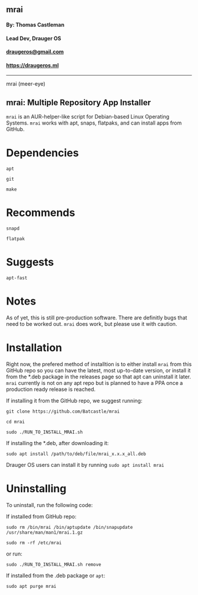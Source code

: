 ## **mrai** ##
#### By: Thomas Castleman 
#### Lead Dev, Drauger OS
#### <draugeros@gmail.com>
#### https://draugeros.ml
---
mrai (meer-eye) 

mrai: Multiple Repository App Installer
---

`mrai` is an AUR-helper-like script for Debian-based Linux Operating Systems. `mrai` works with apt, snaps, flatpaks, and can install apps from GitHub.

# Dependencies
  `apt`
  
  `git`
  
  `make`
  
# Recommends
  `snapd`
  
  `flatpak`
  
# Suggests
  `apt-fast`
  
  
# Notes
As of yet, this is still pre-production software. There are definitly bugs that need to be worked out. `mrai` does work, but please use it with caution.

# Installation
Right now, the prefered method of installtion is to either install `mrai` from this GitHub repo so you can have the latest, most up-to-date version, or install it from the \*.deb package in the releases page so that apt can uninstall it later. `mrai` currently is not on any apt repo but is planned to have a PPA once a production ready release is reached.

If installing it from the GitHub repo, we suggest running:

`git clone https://github.com/Batcastle/mrai`

`cd mrai`

`sudo ./RUN_TO_INSTALL_MRAI.sh`


If installing the \*.deb, after downloading it:

`sudo apt install /path/to/deb/file/mrai_x.x.x_all.deb`

Drauger OS users can install it by running `sudo apt install mrai`

# Uninstalling
To uninstall, run the following code:

  If installed from GitHub repo:
  
  `sudo rm /bin/mrai /bin/aptupdate /bin/snapupdate /usr/share/man/man1/mrai.1.gz`
  
  `sudo rm -rf /etc/mrai`
  
  or run:
  
  `sudo ./RUN_TO_INSTALL_MRAI.sh remove`
  
  If installed from the .deb package or `apt`:
  
  `sudo apt purge mrai`
